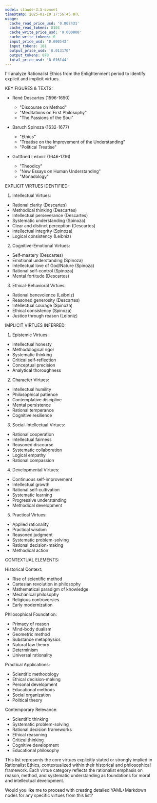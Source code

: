 ```yaml
---
model: claude-3.5-sonnet
timestamp: 2025-01-10 17:56:45 UTC
usage:
  cache_read_price_usd: '0.002431'
  cache_read_tokens: 8103
  cache_write_price_usd: '0.000000'
  cache_write_tokens: 0
  input_price_usd: '0.000543'
  input_tokens: 181
  output_price_usd: '0.013170'
  output_tokens: 878
  total_price_usd: '0.016144'
---
```


I'll analyze Rationalist Ethics from the Enlightenment period to identify explicit and implicit virtues.

KEY FIGURES & TEXTS:
- René Descartes (1596-1650)
  * "Discourse on Method"
  * "Meditations on First Philosophy"
  * "The Passions of the Soul"

- Baruch Spinoza (1632-1677)
  * "Ethics"
  * "Treatise on the Improvement of the Understanding"
  * "Political Treatise"

- Gottfried Leibniz (1646-1716)
  * "Theodicy"
  * "New Essays on Human Understanding"
  * "Monadology"

EXPLICIT VIRTUES IDENTIFIED:

1. Intellectual Virtues:
- Rational clarity (Descartes)
- Methodical thinking (Descartes)
- Intellectual perseverance (Descartes)
- Systematic understanding (Spinoza)
- Clear and distinct perception (Descartes)
- Intellectual integrity (Spinoza)
- Logical consistency (Leibniz)

2. Cognitive-Emotional Virtues:
- Self-mastery (Descartes)
- Emotional understanding (Spinoza)
- Intellectual love of God/Nature (Spinoza)
- Rational self-control (Spinoza)
- Mental fortitude (Descartes)

3. Ethical-Behavioral Virtues:
- Rational benevolence (Leibniz)
- Reasoned generosity (Descartes)
- Intellectual courage (Spinoza)
- Ethical consistency (Spinoza)
- Justice through reason (Leibniz)

IMPLICIT VIRTUES INFERRED:

1. Epistemic Virtues:
- Intellectual honesty
- Methodological rigor
- Systematic thinking
- Critical self-reflection
- Conceptual precision
- Analytical thoroughness

2. Character Virtues:
- Intellectual humility
- Philosophical patience
- Contemplative discipline
- Mental persistence
- Rational temperance
- Cognitive resilience

3. Social-Intellectual Virtues:
- Rational cooperation
- Intellectual fairness
- Reasoned discourse
- Systematic collaboration
- Logical empathy
- Rational compassion

4. Developmental Virtues:
- Continuous self-improvement
- Intellectual growth
- Rational self-cultivation
- Systematic learning
- Progressive understanding
- Methodical development

5. Practical Virtues:
- Applied rationality
- Practical wisdom
- Reasoned judgment
- Systematic problem-solving
- Rational decision-making
- Methodical action

CONTEXTUAL ELEMENTS:

Historical Context:
- Rise of scientific method
- Cartesian revolution in philosophy
- Mathematical paradigm of knowledge
- Mechanical philosophy
- Religious controversies
- Early modernization

Philosophical Foundation:
- Primacy of reason
- Mind-body dualism
- Geometric method
- Substance metaphysics
- Natural law theory
- Determinism
- Universal rationality

Practical Applications:
- Scientific methodology
- Ethical decision-making
- Personal development
- Educational methods
- Social organization
- Political theory

Contemporary Relevance:
- Scientific thinking
- Systematic problem-solving
- Rational decision frameworks
- Ethical reasoning
- Critical thinking
- Cognitive development
- Educational philosophy

This list represents the core virtues explicitly stated or strongly implied in Rationalist Ethics, contextualized within their historical and philosophical framework. Each virtue category reflects the rationalist emphasis on reason, method, and systematic understanding as foundations for moral and intellectual development.

Would you like me to proceed with creating detailed YAML+Markdown nodes for any specific virtues from this list?